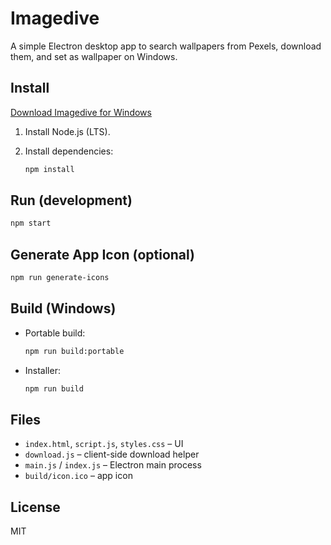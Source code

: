 # Imagedive

A simple Electron desktop app to search wallpapers from Pexels, download them, and set as wallpaper on Windows.

## Install

[Download Imagedive for Windows](https://github.com/hummxt/imagedive/releases/download/download/imagedive.exe)


1. Install Node.js (LTS).
2. Install dependencies:
   
   ```bash
   npm install
   ```

## Run (development)
```bash
npm start
```

## Generate App Icon (optional)
```bash
npm run generate-icons
```

## Build (Windows)
- Portable build:
  ```bash
  npm run build:portable
  ```
- Installer:
  ```bash
  npm run build
  ```

## Files
- `index.html`, `script.js`, `styles.css` – UI
- `download.js` – client-side download helper
- `main.js` / `index.js` – Electron main process
- `build/icon.ico` – app icon

## License
MIT



